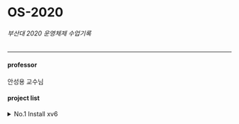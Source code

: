 # OS-2020
###### 부산대 2020 운영체제 수업기록
----
#### professor
안성용 교수님

#### project list   
<details>
    <summary>No.1 Install xv6</summary>

<print student ID and name in the xv6 boot message>

</details>
